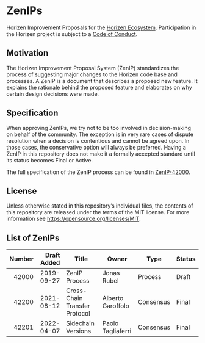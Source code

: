 # ZenIPs

Horizen Improvement Proposals for the [Horizen Ecosystem](https://www.horizen.io).
Participation in the Horizen project is subject to a [Code of Conduct](https://github.com/HorizenOfficial/zenips/blob/master/code_of_conduct.md).

## Motivation

The Horizen Improvement Proposal System (ZenIP) standardizes the process of suggesting major changes to the Horizen code base and processes. A ZenIP is a document that describes a proposed new feature. It explains the rationale behind the proposed feature and elaborates on why certain design decisions were made.

## Specification

When approving ZenIPs, we try not to be too involved in decision-making on behalf of the community. The exception is in very rare cases of dispute resolution when a decision is contentious and cannot be agreed upon. In those cases, the conservative option will always be preferred. Having a ZenIP in this repository does not make it a formally accepted standard until its status becomes Final or Active. 

The full specification of the ZenIP process can be found in [ZenIP-42000](https://github.com/HorizenOfficial/zenips/blob/master/zenip-42000.md).

## License

Unless otherwise stated in this repository’s individual files, the contents of this repository are released under the terms of the MIT license. For more information see https://opensource.org/licenses/MIT.

## List of ZenIPs

| Number | Draft Added | Title         | Owner       | Type    | Status |
| -----: | ----------: | ------------- | ----------- | ------- | ------ |
| 42000  |  2019-09-27 | ZenIP Process | Jonas Rubel | Process | Draft  |
| 42200  |  2021-08-12 | Cross-Chain Transfer Protocol | Alberto Garoffolo | Consensus | Final  |
| 42201  |  2022-04-07 | Sidechain Versions | Paolo Tagliaferri | Consensus | Final  |
